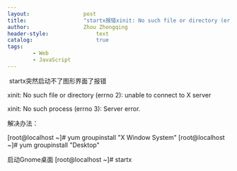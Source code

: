 ```yaml
---
layout:					post
title:					"startx报错xinit: No such file or directory (errno 2): unable to connect to X server xinit: No such pr"
author:					Zhou Zhongqing
header-style:				text
catalog:					true
tags:
		- Web
		- JavaScript
---
```

​
startx突然启动不了图形界面了报错

xinit: No such file or directory (errno 2): unable to connect to X server

xinit: No such process (errno 3): Server error.

解决办法：

[root@localhost ~]# yum groupinstall "X Window System"
[root@localhost ~]# yum groupinstall "Desktop"

启动Gnome桌面
[root@localhost ~]# startx


​